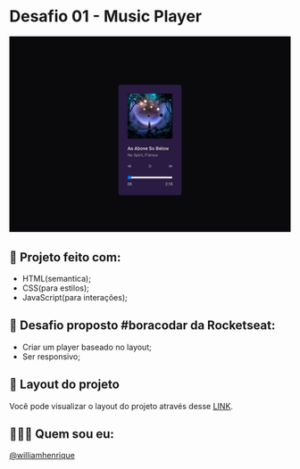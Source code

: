 # Desafio 01 - Music Player

<div align="center">
  <img src="./assets/screen_music-player.png"/>

</div>

## 🚀 Projeto feito com:

- HTML(semantica);
- CSS(para estilos);
- JavaScript(para interações);

## 📌 Desafio proposto #boracodar da Rocketseat:

- Criar um player baseado no layout;
- Ser responsivo;

## 🔖 Layout do projeto

Você pode visualizar o layout do projeto através desse <a href="https://www.figma.com/community/file/1195050524500542670">LINK</a>.

## 🙋🏻‍♂️ Quem sou eu:

[@williamhenrique](https://www.linkedin.com/in/henriquewilliam/)
